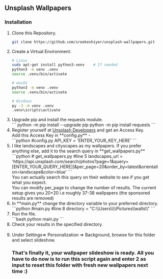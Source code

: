 ## Unsplash Wallpapers

### Installation

<ol>
<li>
Clone this Repository.
<br/>

```bash
git clone https://github.com/sreekeshiyer/unsplash-wallpapers.git
```

<li>
Create a Virtual Environment.
<br/>

```bash
# Linux
sudo apt-get install python3-venv    # If needed
python3 -m venv .venv
source .venv/bin/activate

# macOS
python3 -m venv .venv
source .venv/bin/activate

# Windows
py -3 -m venv .venv
.venv\scripts\activate
```

<li>
Upgrade pip and install the requests module.
<br/>
```
python -m pip install --upgrade pip
python -m pip install requests
```

<li>
Register yourself at <a href="https://unsplash.com/developers">Unsplash Developers</a> and get an Access Key.
<br/>Add this Access Key in **config.py** -
<br/>
```python
#config.py
API_KEY = 'ENTER_YOUR_KEY_HERE'
```

<li>
I like landscapes and cityscapes as my wallpapers. If you prefer anything else, add it to the search query in **get_wallpapers.py**
<br/>
```python
# get_wallpapers.py
#line 5
landscapes_url = 'https://api.unsplash.com/search/photos?page=1&query=[ENTER_YOUR_QUERY_HERE]]&per_page=20&order_by=latest&orientation=landscape&color=blue'
```

<br/>
You can actually search this query on their website to see if you get what you expect. 
<br/> You can modify per_page to change the number of results. The current setup gives you 20+20 i.e roughly 37-38 wallpapers (the sponsored results are removed)
<br/>
<li>
In **main.py** change the directory variable to your preferred directory.
<br/>
```python
#main.py
#line 8
directory = "C:\\Users\\<user_name>\\Pictures\\walls\\"
```

<li>
Run the file.
<br/>
```bash
python main.py
```

<li>
Check your results in the specified directory.
<br/>

<br/>

<li>
Under Settings=> Personalization => Background, browse for this folder and select slideshow.

<br/>

### That's finally it, your wallpaper slideshow is ready. All you have to do now is to run this script again and enter 2 as input to reset this folder with fresh new wallpapers next time :)
